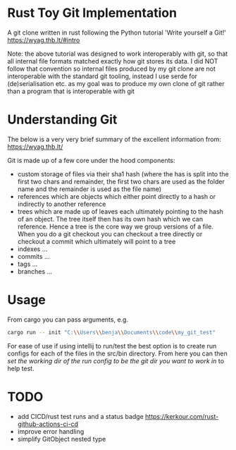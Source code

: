# Rust Toy Git Implementation
A git clone written in rust following the Python tutorial 'Write yourself a Git!' https://wyag.thb.lt/#intro 

Note: the above tutorial was designed to work interoperably with git, so that all internal file formats matched exactly how git stores its data. I did NOT follow that convention so internal files produced by my git clone are not interoperable with the standard git tooling, instead I use serde for (de)serialisation etc. as my goal was to produce my own clone of git rather than a program that is interoperable with git
# Understanding Git
The below is a very very brief summary of the excellent information from: https://wyag.thb.lt/

Git is made up of a few core under the hood components:
- custom storage of files via their sha1 hash (where the has is split into the first two chars and remainder, the first two chars are used as the folder name and the remainder is used as the file name)
- references which are objects which either point directly to a hash or indirectly to another reference
- trees which are made up of leaves each ultimately pointing to the hash of an object. The tree itself then has its own hash which we can reference. Hence a tree is the core way we group versions of a file. When you do a git checkout you can checkout a tree directly or checkout a commit which ultimately will point to a tree
- indexes ...
- commits ...
- tags ...
- branches ...
# Usage
From cargo you can pass arguments, e.g.
```bash
cargo run -- init "C:\\Users\\benja\\Documents\\code\\my_git_test"
```

For ease of use if using intellij to run/test the best option is to create run configs for each of the files in the src/bin directory.
From here you can then *set the working dir of the run config to be the git dir you want to work in* to help test.
# TODO
- add CICD/rust test runs and a status badge https://kerkour.com/rust-github-actions-ci-cd
- improve error handling
- simplify GitObject nested type